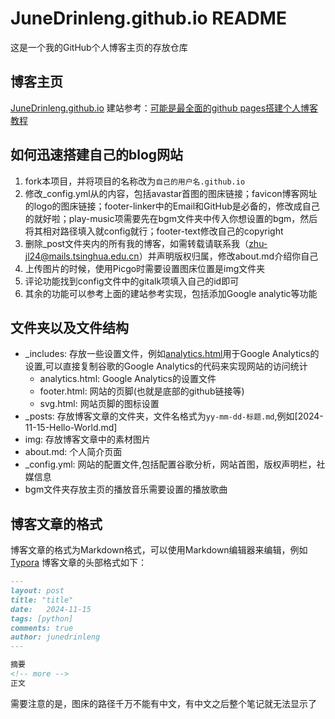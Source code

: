 # JuneDrinleng.github.io README
 这是一个我的GitHub个人博客主页的存放仓库

## 博客主页
[JuneDrinleng.github.io](https://junedrinleng.github.io/)
建站参考：[可能是最全面的github pages搭建个人博客教程](https://github.com/lemonchann/lemonchann.github.io)

## 如何迅速搭建自己的blog网站
1. fork本项目，并将项目的名称改为`自己的用户名.github.io`
2. 修改_config.yml从的内容，包括avastar首图的图床链接；favicon博客网址的logo的图床链接；footer-linker中的Email和GitHub是必备的，修改成自己的就好啦；play-music项需要先在bgm文件夹中传入你想设置的bgm，然后将其相对路径填入就config就行；footer-text修改自己的copyright
3. 删除_post文件夹内的所有我的博客，如需转载请联系我（zhu-jl24@mails.tsinghua.edu.cn）并声明版权归属，修改about.md介绍你自己
4. 上传图片的时候，使用Picgo时需要设置图床位置是img文件夹
5. 评论功能找到config文件中的gitalk项填入自己的id即可
6. 其余的功能可以参考上面的建站参考实现，包括添加Google analytic等功能

## 文件夹以及文件结构
- _includes: 存放一些设置文件，例如[analytics.html](./_includes/analytics.html)用于Google Analytics的设置,可以直接复制谷歌的Google Analytics的代码来实现网站的访问统计
    - analytics.html: Google Analytics的设置文件
    - footer.html: 网站的页脚(也就是底部的github链接等)
    - svg.html: 网站页脚的图标设置
- _posts: 存放博客文章的文件夹，文件名格式为`yy-mm-dd-标题.md`,例如[2024-11-15-Hello-World.md]
- img: 存放博客文章中的素材图片
- about.md: 个人简介页面
- _config.yml: 网站的配置文件,包括配置谷歌分析，网站首图，版权声明栏，社媒信息
- bgm文件夹存放主页的播放音乐需要设置的播放歌曲

## 博客文章的格式
博客文章的格式为Markdown格式，可以使用Markdown编辑器来编辑，例如[Typora](https://typora.io/)
博客文章的头部格式如下：
```markdown
---
layout: post
title: "title"
date:   2024-11-15
tags: [python]
comments: true
author: junedrinleng
---

摘要
<!-- more -->
正文
```
需要注意的是，图床的路径千万不能有中文，有中文之后整个笔记就无法显示了


